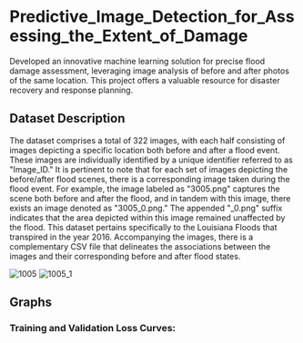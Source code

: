 # Predictive_Image_Detection_for_Assessing_the_Extent_of_Damage
Developed an innovative machine learning solution for precise flood damage assessment, leveraging image analysis of before and after photos of the same location. This project offers a valuable resource for disaster recovery and response planning.


## Dataset Description
The dataset comprises a total of 322 images, with each half consisting of images depicting a specific location both before and after a flood event. These images are individually identified by a unique identifier referred to as "Image_ID." It is pertinent to note that for each set of images depicting the before/after flood scenes, there is a corresponding image taken during the flood event. For example, the image labeled as "3005.png" captures the scene both before and after the flood, and in tandem with this image, there exists an image denoted as "3005_0.png." The appended "_0.png" suffix indicates that the area depicted within this image remained unaffected by the flood.
This dataset pertains specifically to the Louisiana Floods that transpired in the year 2016. Accompanying the images, there is a complementary CSV file that delineates the associations between the images and their corresponding before and after flood states.



![1005](https://github.com/Astha062902/Predictive_Image_Detection_for_Assessing_the_Extent_of_Damage/assets/118397408/79aa618b-3821-44b7-87d4-3c6eafc3730d)
![1005_1](https://github.com/Astha062902/Predictive_Image_Detection_for_Assessing_the_Extent_of_Damage/assets/118397408/426e8d2e-17f4-40c6-bf6e-788f8625cb29)


## Graphs
### Training and Validation Loss Curves:
